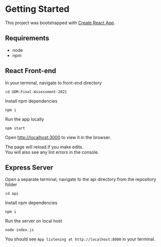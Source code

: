 # Getting Started

This project was bootstrapped with [Create React App](https://github.com/facebook/create-react-app).

## Requirements
- node
- npm

## React Front-end

In your terminal, navigate to front-end directory

`cd UDM-Final-Assessment-2021`

Install npm dependencies

`npm i`

Run the app locally

`npm start`

Open [http://localhost:3000](http://localhost:3000) to view it in the browser.

The page will reload if you make edits.\
You will also see any lint errors in the console.

## Express Server

Open a separate terminal, navigate to the api directory from the repository folder

`cd api`

Install npm dependencies

`npm i`

Run the server on local host

`node index.js`

You should see `App listening at http://localhost:8000` in your terminal.


